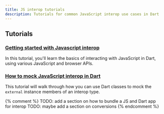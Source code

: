 ```yaml
---
title: JS interop tutorials
description: Tutorials for common JavaScript interop use cases in Dart.
---
```


## Tutorials

### [Getting started with Javascript interop][]

In this tutorial, you'll learn the basics of interacting with JavaScript 
in Dart, using various JavaScript and browser APIs.

### [How to mock JavaScript interop in Dart][]

This tutorial will walk through how you can use Dart classes to mock the
`external` instance members of an interop type.

{% comment %}
TODO: add a section on how to bundle a JS and Dart app for interop
TODO: maybe add a section on conversions
{% endcomment %}

[Getting started with Javascript interop]: /interop/js-interop/start
[How to mock JavaScript interop in Dart]: /interop/js-interop/mock